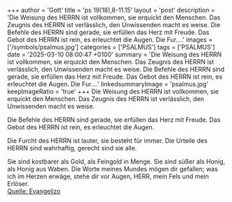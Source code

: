 +++
author = 'Gott'
title = 'ps 19(18),8-11.15'
layout = 'post'
description = 'Die Weisung des HERRN ist vollkommen,  sie erquickt den Menschen.  Das Zeugnis des HERRN ist verlässlich,  den Unwissenden macht es weise.  Die Befehle des HERRN sind gerade,  sie erfüllen das Herz mit Freude. Das Gebot des HERRN ist rein,  es erleuchtet die Augen.  Die Fur....'
images = ['/symbols/psalmus.jpg']
categories = ['PSALMUS']
tags = ['PSALMUS']
date = '2025-03-10 08:00:47 +0100'
summary = 'Die Weisung des HERRN ist vollkommen,  sie erquickt den Menschen.  Das Zeugnis des HERRN ist verlässlich,  den Unwissenden macht es weise.  Die Befehle des HERRN sind gerade,  sie erfüllen das Herz mit Freude. Das Gebot des HERRN ist rein,  es erleuchtet die Augen.  Die Fur....'
linkedsummaryImage = 'psalmus.jpg'
keepImageRatio = 'true'
+++
Die Weisung des HERRN ist vollkommen, 
sie erquickt den Menschen. 
Das Zeugnis des HERRN ist verlässlich, 
den Unwissenden macht es weise.

Die Befehle des HERRN sind gerade, 
sie erfüllen das Herz mit Freude.
Das Gebot des HERRN ist rein, 
es erleuchtet die Augen.

Die Furcht des HERRN ist lauter, 
sie besteht für immer.<!--more--> 
Die Urteile des HERRN sind wahrhaftig, 
gerecht sind sie alle.

Sie sind kostbarer als Gold, als Feingold in Menge. 
Sie sind süßer als Honig, als Honig aus Waben.
Die Worte meines Mundes mögen dir gefallen;
was ich im Herzen erwäge, stehe dir vor Augen, 
HERR, mein Fels und mein Erlöser.<br> [Quelle: Evangelizo](https://evangeliumtagfuertag.org/DE/gospel)